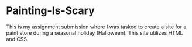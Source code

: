 # Painting-Is-Scary
This is my assignment submission where I was tasked to create a site for a paint store during a seasonal holiday (Halloween). This site utilizes HTML and CSS.
